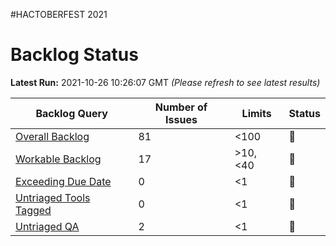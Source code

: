 #HACTOBERFEST 2021
# Backlog Status

**Latest Run:** 2021-10-26 10:26:07 GMT
*(Please refresh to see latest results)*

Backlog Query | Number of Issues | Limits | Status
--- | --- | --- | ---
| [Overall Backlog](https://progress.opensuse.org/issues?query_id=230) | 81 | <100 | &#x1F49A;
| [Workable Backlog](https://progress.opensuse.org/issues?query_id=478) | 17 | >10, <40 | &#x1F49A;
| [Exceeding Due Date](https://progress.opensuse.org/issues?query_id=514) | 0 | <1 | &#x1F49A;
| [Untriaged Tools Tagged](https://progress.opensuse.org/issues?query_id=481) | 0 | <1 | &#x1F49A;
| [Untriaged QA](https://progress.opensuse.org/projects/qa/issues?query_id=576) | 2 | <1 | &#x1F534;
